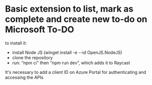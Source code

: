 # Basic extension to list, mark as complete and create new to-do on Microsoft To-DO

to install it:
- install Node JS (winget install -e --id OpenJS.NodeJS)
- clone the repository
- run: “npm ci” then “npm run dev”, which adds it to Raycast

It's necessary to add a client ID on Azure Portal for authenticating and accessing the APIs

